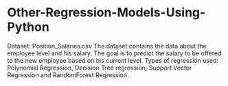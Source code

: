 # Other-Regression-Models-Using-Python
Dataset: Position_Salaries.csv
The dataset contains the data about the employee level and his salary. The goal is to predict the salary to be offered to the new employee based on his current level. 
Types of regression used: Polynomial Regression, Decision Tree regression, Support Vector Regression and RandomForest Regression. 
